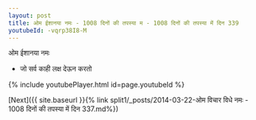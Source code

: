 ```yaml
---
layout: post
title: ओम ईशानया नमः - 1008 दिनों की तपस्या म - 1008 दिनों की तपस्या में दिन 339
youtubeId: -vqrp38I8-M
---
```

 
 
 ओम ईशानया नमः  
 
 -  जो सर्व काही लक्ष देऊन करतो 
 
  
 
  
 
 
 
 
 
 


{% include youtubePlayer.html id=page.youtubeId %}
 
[Next]({{ site.baseurl }}{% link  split1/_posts/2014-03-22-ओम विचार विधे नमः - 1008 दिनों की तपस्या में दिन 337.md%})
 
